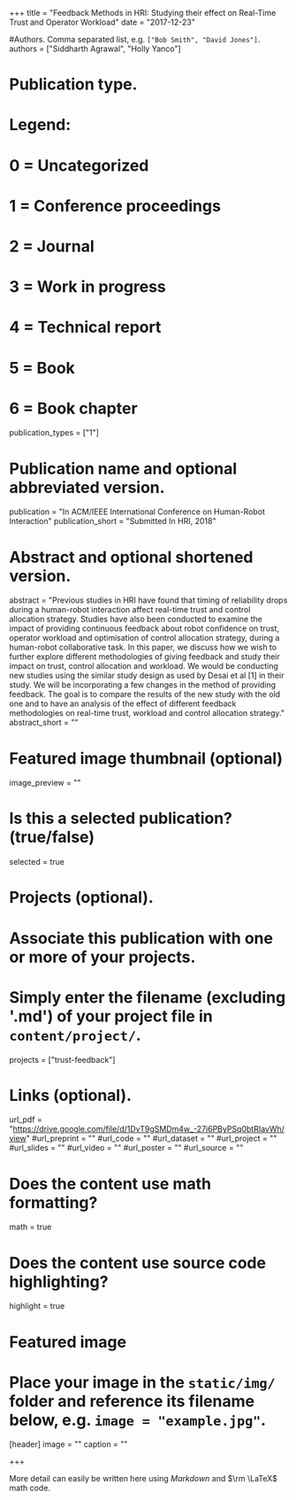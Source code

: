 +++
title = "Feedback Methods in HRI: Studying their effect on Real-Time Trust and Operator Workload"
date = "2017-12-23"

#Authors. Comma separated list, e.g. `["Bob Smith", "David Jones"]`.
authors = ["Siddharth Agrawal", "Holly Yanco"]

# Publication type.
# Legend:
# 0 = Uncategorized
# 1 = Conference proceedings
# 2 = Journal
# 3 = Work in progress
# 4 = Technical report
# 5 = Book
# 6 = Book chapter
publication_types = ["1"]

# Publication name and optional abbreviated version.
publication = "In ACM/IEEE International Conference on Human-Robot Interaction"
publication_short = "Submitted In HRI, 2018"

# Abstract and optional shortened version.
abstract = "Previous studies in HRI have found that timing of reliability drops during a human-robot interaction affect real-time trust and control allocation strategy. Studies have also been conducted to examine the impact of providing continuous feedback about robot confidence on trust, operator workload and optimisation of control allocation strategy, during a human-robot collaborative task. In this paper, we discuss how we wish to further explore different methodologies of giving feedback and study their impact on trust, control allocation and workload. We would be conducting new studies using the similar study design as used by Desai et al [1] in their study. We will be incorporating a few changes in the method of providing feedback. The goal is to compare the results of the new study with the old one and to have an analysis of the effect of different feedback methodologies on real-time trust, workload and control allocation strategy."
abstract_short = ""

# Featured image thumbnail (optional)
image_preview = ""

# Is this a selected publication? (true/false)
selected = true

# Projects (optional).
#   Associate this publication with one or more of your projects.
#   Simply enter the filename (excluding '.md') of your project file in `content/project/`.
projects = ["trust-feedback"]

# Links (optional).
url_pdf = "https://drive.google.com/file/d/1DvT9gSMDm4w_-27i6PByPSq0btRIavWh/view"
#url_preprint = ""
#url_code = ""
#url_dataset = ""
#url_project = ""
#url_slides = ""
#url_video = ""
#url_poster = ""
#url_source = ""

# Does the content use math formatting?
math = true

# Does the content use source code highlighting?
highlight = true

# Featured image
# Place your image in the `static/img/` folder and reference its filename below, e.g. `image = "example.jpg"`.
[header]
image = ""
caption = ""

+++

More detail can easily be written here using *Markdown* and $\rm \LaTeX$ math code.
